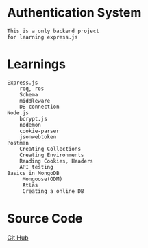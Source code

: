 # Authentication System
    This is a only backend project 
    for learning express.js
# Learnings
    Express.js
        req, res
        Schema
        middleware 
        DB connection
    Node.js
        bcrypt.js
        nodemon
        cookie-parser
        jsonwebtoken
    Postman
        Creating Collections
        Creating Environments
        Reading Cookies, Headers
        API testing 
    Basics in MongoDB  
         Mongoose(ODM)
         Atlas
         Creating a online DB
# Source Code
[Git Hub](https://github.com/pramodreddypandiri/FRSTBKND)          
    